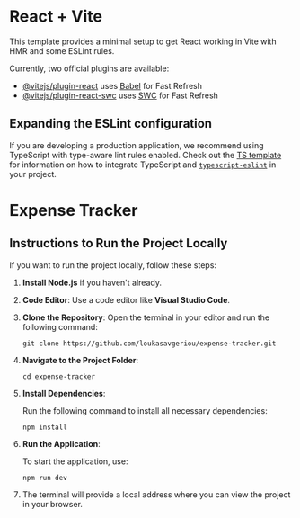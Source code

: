# React + Vite

This template provides a minimal setup to get React working in Vite with HMR and some ESLint rules.

Currently, two official plugins are available:

- [@vitejs/plugin-react](https://github.com/vitejs/vite-plugin-react/blob/main/packages/plugin-react) uses [Babel](https://babeljs.io/) for Fast Refresh
- [@vitejs/plugin-react-swc](https://github.com/vitejs/vite-plugin-react/blob/main/packages/plugin-react-swc) uses [SWC](https://swc.rs/) for Fast Refresh

## Expanding the ESLint configuration

If you are developing a production application, we recommend using TypeScript with type-aware lint rules enabled. Check out the [TS template](https://github.com/vitejs/vite/tree/main/packages/create-vite/template-react-ts) for information on how to integrate TypeScript and [`typescript-eslint`](https://typescript-eslint.io) in your project.

# Expense Tracker

## Instructions to Run the Project Locally

If you want to run the project locally, follow these steps:

1. **Install Node.js** if you haven't already.
2. **Code Editor**: Use a code editor like **Visual Studio Code**.
3. **Clone the Repository**: Open the terminal in your editor and run the following command:

   `git clone https://github.com/loukasavgeriou/expense-tracker.git`

4. **Navigate to the Project Folder**:

   `cd expense-tracker`

5. **Install Dependencies**:

   Run the following command to install all necessary dependencies:

   `npm install`

6. **Run the Application**:

   To start the application, use:

   `npm run dev`

7. The terminal will provide a local address where you can view the project in your browser.
